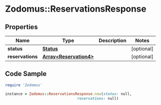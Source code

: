 # Zodomus::ReservationsResponse

## Properties

Name | Type | Description | Notes
------------ | ------------- | ------------- | -------------
**status** | [**Status**](Status.md) |  | [optional] 
**reservations** | [**Array&lt;Reservation4&gt;**](Reservation4.md) |  | [optional] 

## Code Sample

```ruby
require 'Zodomus'

instance = Zodomus::ReservationsResponse.new(status: null,
                                 reservations: null)
```


